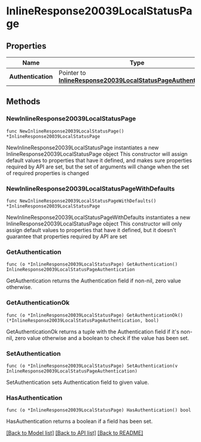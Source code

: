 # InlineResponse20039LocalStatusPage

## Properties

Name | Type | Description | Notes
------------ | ------------- | ------------- | -------------
**Authentication** | Pointer to [**InlineResponse20039LocalStatusPageAuthentication**](InlineResponse20039LocalStatusPageAuthentication.md) |  | [optional] 

## Methods

### NewInlineResponse20039LocalStatusPage

`func NewInlineResponse20039LocalStatusPage() *InlineResponse20039LocalStatusPage`

NewInlineResponse20039LocalStatusPage instantiates a new InlineResponse20039LocalStatusPage object
This constructor will assign default values to properties that have it defined,
and makes sure properties required by API are set, but the set of arguments
will change when the set of required properties is changed

### NewInlineResponse20039LocalStatusPageWithDefaults

`func NewInlineResponse20039LocalStatusPageWithDefaults() *InlineResponse20039LocalStatusPage`

NewInlineResponse20039LocalStatusPageWithDefaults instantiates a new InlineResponse20039LocalStatusPage object
This constructor will only assign default values to properties that have it defined,
but it doesn't guarantee that properties required by API are set

### GetAuthentication

`func (o *InlineResponse20039LocalStatusPage) GetAuthentication() InlineResponse20039LocalStatusPageAuthentication`

GetAuthentication returns the Authentication field if non-nil, zero value otherwise.

### GetAuthenticationOk

`func (o *InlineResponse20039LocalStatusPage) GetAuthenticationOk() (*InlineResponse20039LocalStatusPageAuthentication, bool)`

GetAuthenticationOk returns a tuple with the Authentication field if it's non-nil, zero value otherwise
and a boolean to check if the value has been set.

### SetAuthentication

`func (o *InlineResponse20039LocalStatusPage) SetAuthentication(v InlineResponse20039LocalStatusPageAuthentication)`

SetAuthentication sets Authentication field to given value.

### HasAuthentication

`func (o *InlineResponse20039LocalStatusPage) HasAuthentication() bool`

HasAuthentication returns a boolean if a field has been set.


[[Back to Model list]](../README.md#documentation-for-models) [[Back to API list]](../README.md#documentation-for-api-endpoints) [[Back to README]](../README.md)


